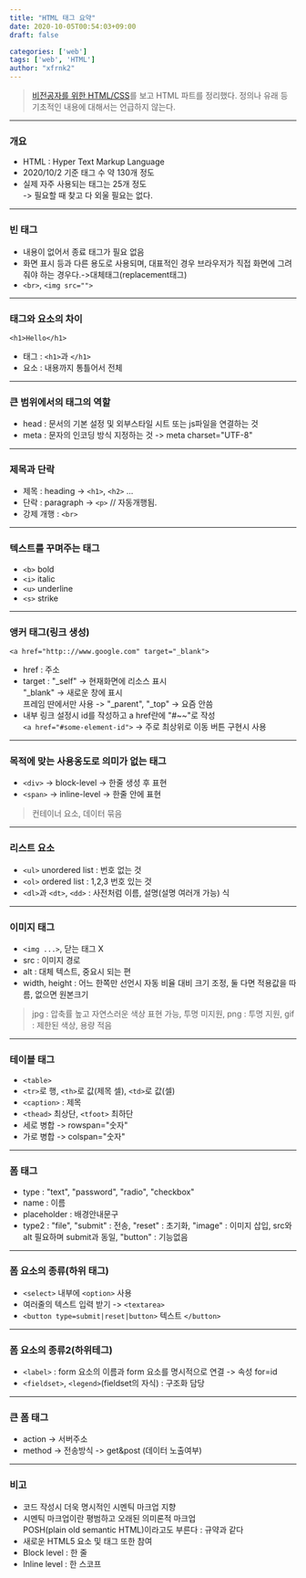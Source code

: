 ```yaml
---
title: "HTML 태그 요약"
date: 2020-10-05T00:54:03+09:00
draft: false

categories: ['web']
tags: ['web', 'HTML']
author: "xfrnk2"
---
```


> [비전공자를 위한 HTML/CSS](https://www.edwith.org/boostcourse-cs-htmlcss/lecture/92971)를 보고 HTML 파트를 정리했다. 정의나 유래 등 기초적인 내용에 대해서는 언급하지 않는다. 
---
### 개요
+ HTML : Hyper Text Markup Language
+ 2020/10/2 기준 태그 수 약 130개 정도
+ 실제 자주 사용되는 태그는 25개 정도  
-> 필요할 때 찾고 다 외울 필요는 없다.
  
---
### 빈 태그
+ 내용이 없어서 종료 태그가 필요 없음
+ 화면 표시 등과 다른 용도로 사용되며, 대표적인 경우 브라우저가 직접 화면에 그려줘야 하는 경우다.->대체태그(replacement태그)
+ `<br>`, `<img src="">`
  
---
### 태그와 요소의 차이
~~~
<h1>Hello</h1>
~~~
+ 태그 : `<h1>`과 `</h1>`
+ 요소 : 내용까지 통틀어서 전체
   
---
### 큰 범위에서의 태그의 역할
+ head : 문서의 기본 설정 및 외부스타일 시트 또는 js파일을 연결하는 것
+ meta : 문자의 인코딩 방식 지정하는 것 -> meta charset="UTF-8"
---
  
### 제목과 단락
+ 제목 : heading -> `<h1>`, `<h2>` ...
+ 단락 : paragraph -> `<p>` // 자동개행됨.
+ 강제 개행 : `<br>`
  
---
### 텍스트를 꾸며주는 태그
+ `<b>` bold
+ `<i>` italic
+ `<u>` underline
+ `<s>` strike  
  
---
### 앵커 태그(링크 생성)
~~~
<a href="http:://www.google.com" target="_blank">
~~~

+ href : 주소
+ target : "_self" -> 현재화면에 리소스 표시  
"_blank" -> 새로운 창에 표시  
프레임 딴에서만 사용 -> "_parent", "_top" -> 요즘 안씀
+ 내부 링크 설정시 id를 작성하고 a href란에 "#~~"로 작성  
`<a href="#some-element-id">` -> 주로 최상위로 이동 버튼 구현시 사용
  
---
### 목적에 맞는 사용옹도로 의미가 없는 태그
+ `<div>` -> block-level -> 한줄 생성 후 표현
+ `<span>` -> inline-level -> 한줄 안에 표현
> 컨테이너 요소, 데이터 묶음
  
---
### 리스트 요소
+ `<ul>` unordered list : 번호 없는 것
+ `<ol>` ordered list : 1,2,3 번호 있는 것
+ `<dl>`과 `<dt>`, `<dd>` : 사전처럼 이름, 설명(설명 여러개 가능) 식
  
---
### 이미지 태그 
+ `<img ...>`, 닫는 태그 X
+ src : 이미지 경로
+ alt : 대체 텍스트, 중요시 되는 편
+ width, height : 어느 한쪽만 선언시 자동 비율 대비 크기 조정, 둘 다면 적용값을 따름, 없으면 원본크기
> jpg : 압축률 높고 자연스러운 색상 표현 가능, 투명 미지원, png : 투명 지원, gif : 제한된 색상, 용량 적음

---
### 테이블 태그
+ `<table>`
+ `<tr>`로 행, `<th>`로 값(제목 셀), `<td>`로 값(셀)
+ `<caption>` : 제목
+ `<thead>` 최상단, `<tfoot>` 최하단
+ 세로 병합 -> rowspan="숫자"
+ 가로 병합 -> colspan="숫자"
   
---
### 폼 태그
+ type : "text", "password", "radio", "checkbox"
+ name : 이름
+ placeholder : 배경안내문구
+ type2 : "file", "submit" : 전송, "reset" : 초기화, "image" : 이미지 삽입, src와 alt 필요하며 submit과 동일, "button" : 기능없음

---
### 폼 요소의 종류(하위 태그)
+ `<select>` 내부에 `<option>` 사용
+ 여러줄의 텍스트 입력 받기 -> `<textarea>`
+ `<button type=submit|reset|button>` 텍스트 `</button>`
   
---
### 폼 요소의 종류2(하위테그)
+ `<label>` : form 요소의 이름과 form 요소를 명시적으로 연결 -> 속성 for=id
+ `<fieldset>`, `<legend>`(fieldset의 자식) : 구조화 담당

---
### 큰 폼 태그
+ action -> 서버주소
+ method -> 전송방식 -> get&post (데이터 노출여부)

---
### 비고
+ 코드 작성시 더욱 명시적인 시멘틱 마크업 지향
+ 시멘틱 마크업이란 평범하고 오래된 의미론적 마크업  
POSH(plain old semantic HTML)이라고도 부른다 : 규약과 같다
+ 새로운 HTML5 요소 및 태그 또한 참여
+ Block level : 한 줄
+ Inline level : 한 스코프

